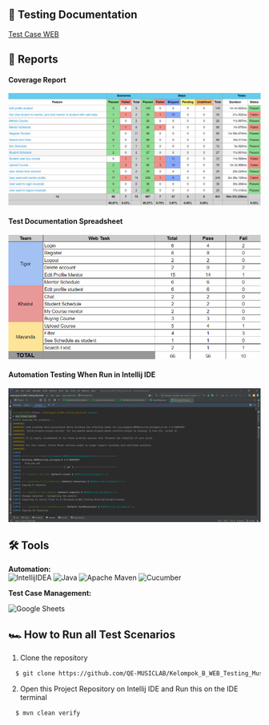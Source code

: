 ## 📓 Testing Documentation
[Test Case WEB]((https://docs.google.com/spreadsheets/d/1IEFdiWdudUuurplGhrcvsn3SCorYccxwSBP3I_1ae3M/edit?usp=sharing))

## 📝 Reports

#### Coverage Report
![report-api-cpverage](https://github.com/QE-MUSICLAB/Kelompok_B_WEB_Testing_Musiclab/blob/master/Report%20Pic/Screenshot%20(1064).png)

#### Test Documentation Spreadsheet
![report-api-chats](https://github.com/QE-MUSICLAB/Kelompok_B_WEB_Testing_Musiclab/blob/master/Report%20Pic/Screenshot%20(1099).png)

#### Automation Testing When Run in Intellij IDE
![report-api-runningtest](https://github.com/QE-MUSICLAB/Kelompok_B_WEB_Testing_Musiclab/blob/master/Report%20Pic/Screenshot%20(1068).png)


## 🛠 Tools

**Automation:**  
![IntellijIDEA](https://img.shields.io/badge/IntelliJIDEA-000000.svg?style=for-the-badge&logo=intellij-idea&logoColor=white)
![Java](https://img.shields.io/badge/java-%23ED8B00.svg?style=for-the-badge&logo=java&logoColor=white)
![Apache Maven](https://img.shields.io/badge/Apache%20Maven-C71A36?style=for-the-badge&logo=Apache%20Maven&logoColor=white)
![Cucumber](https://img.shields.io/badge/-cucumber-4bc47b?style=for-the-badge&logo=cucumber&logoColor=black)

**Test Case Management:**  

![Google Sheets](https://img.shields.io/badge/-Google%20sheets-4bc47b?style=for-the-badge&logoColor=black)



## 🏎️ How to Run all Test Scenarios

1. Clone the repository
```bash
  $ git clone https://github.com/QE-MUSICLAB/Kelompok_B_WEB_Testing_Musiclab.git
```
2. Open  this Project Repository on Intellij IDE and Run this on the IDE terminal

```bash
  $ mvn clean verify
```
